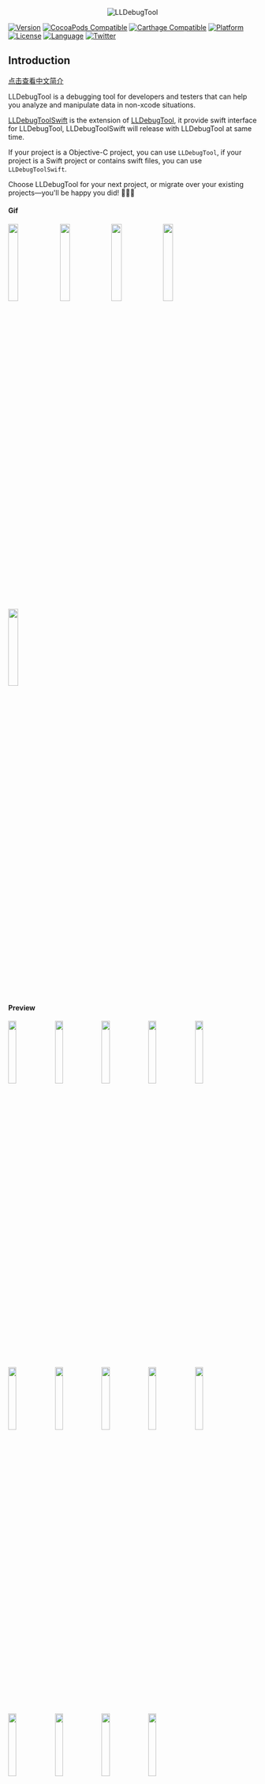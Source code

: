 <p align="center" >
  <img src="https://raw.githubusercontent.com/HDB-Li/HDBImageRepository/master/LLDebugTool/header.png" alt="LLDebugTool" title="LLDebugTool">
</p>

[![Version](https://img.shields.io/badge/iOS-%3E%3D8.0-f07e48.svg)](https://img.shields.io/badge/iOS-%3E%3D8.0-f07e48.svg)
[![CocoaPods Compatible](https://img.shields.io/badge/pod-v1.3.7-blue.svg)](https://img.shields.io/badge/pod-v1.3.7-blue.svg)
[![Carthage Compatible](https://img.shields.io/badge/Carthage-compatible-4BC51D.svg?style=flat)](https://github.com/Carthage/Carthage)
[![Platform](https://img.shields.io/badge/Platform-iOS-lightgrey.svg)](https://img.shields.io/badge/Platform-iOS-lightgrey.svg)
[![License](https://img.shields.io/badge/License-Anti%20996-blue.svg)](https://github.com/996icu/996.ICU/blob/master/LICENSE)
[![Language](https://img.shields.io/badge/Language-Objective--C%20%7C%20Swift-yellow.svg)](https://img.shields.io/badge/Language-Objective--C%20%7C%20Swift-yellow.svg)
[![Twitter](https://img.shields.io/badge/Twitter-@HdbLi-1DA1F2.svg)](https://twitter.com/HdbLi)

## Introduction

[点击查看中文简介](https://github.com/HDB-Li/LLDebugTool/blob/master/README-cn.md)

LLDebugTool is a debugging tool for developers and testers that can help you analyze and manipulate data in non-xcode situations.

[LLDebugToolSwift](https://github.com/HDB-Li/LLDebugToolSwift) is the extension of [LLDebugTool](https://github.com/HDB-Li/LLDebugTool), it provide swift interface for LLDebugTool, LLDebugToolSwift will release with LLDebugTool at same time. 

If your project is a Objective-C project, you can use `LLDebugTool`, if your project is a Swift project or contains swift files, you can use `LLDebugToolSwift`.

Choose LLDebugTool for your next project, or migrate over your existing projects—you'll be happy you did! 🎊🎊🎊

#### Gif

<div align="left">
<img src="https://raw.githubusercontent.com/HDB-Li/HDBImageRepository/master/LLDebugTool/screenGif.gif" width="20%"></img>
<img src="https://raw.githubusercontent.com/HDB-Li/HDBImageRepository/master/LLDebugTool/ScreenGif-Screenshot.gif" width="20%"></img>
<img src="https://raw.githubusercontent.com/HDB-Li/HDBImageRepository/master/LLDebugTool/ScreenGif-Screenshot2.gif" width="20%"></img>
<img src="https://raw.githubusercontent.com/HDB-Li/HDBImageRepository/master/LLDebugTool/ScreenGif-Screenshot3.gif" width="20%"></img>
<img src="https://raw.githubusercontent.com/HDB-Li/HDBImageRepository/master/LLDebugTool/ScreenGif-Screenshot4.gif" width="20%"></img>
</div>

#### Preview

<div align="left">
<img src="https://raw.githubusercontent.com/HDB-Li/HDBImageRepository/master/LLDebugTool/ScreenShot-1.png" width="18%"></img>
<img src="https://raw.githubusercontent.com/HDB-Li/HDBImageRepository/master/LLDebugTool/ScreenShot-2.png" width="18%"> </img>
<img src="https://raw.githubusercontent.com/HDB-Li/HDBImageRepository/master/LLDebugTool/ScreenShot-3.png" width="18%"> </img>
<img src="https://raw.githubusercontent.com/HDB-Li/HDBImageRepository/master/LLDebugTool/ScreenShot-4.png" width="18%"> </img>
<img src="https://raw.githubusercontent.com/HDB-Li/HDBImageRepository/master/LLDebugTool/ScreenShot-5.png" width="18%"> </img>
<img src="https://raw.githubusercontent.com/HDB-Li/HDBImageRepository/master/LLDebugTool/ScreenShot-6.png" width="18%"></img>
<img src="https://raw.githubusercontent.com/HDB-Li/HDBImageRepository/master/LLDebugTool/ScreenShot-7.png" width="18%"> </img>
<img src="https://raw.githubusercontent.com/HDB-Li/HDBImageRepository/master/LLDebugTool/ScreenShot-8.png" width="18%"> </img>
<img src="https://raw.githubusercontent.com/HDB-Li/HDBImageRepository/master/LLDebugTool/ScreenShot-9.png" width="18%"> </img>
<img src="https://raw.githubusercontent.com/HDB-Li/HDBImageRepository/master/LLDebugTool/ScreenShot-10.png" width="18%"> </img>
<img src="https://raw.githubusercontent.com/HDB-Li/HDBImageRepository/master/LLDebugTool/ScreenShot-11.png" width="18%"> </img>
<img src="https://raw.githubusercontent.com/HDB-Li/HDBImageRepository/master/LLDebugTool/ScreenShot-12.png" width="18%"> </img>
<img src="https://raw.githubusercontent.com/HDB-Li/HDBImageRepository/master/LLDebugTool/ScreenShot-13.png" width="18%"> </img>
<img src="https://raw.githubusercontent.com/HDB-Li/HDBImageRepository/master/LLDebugTool/ScreenShot-14.png" width="18%"> </img>
</div>

## What's new in 1.3.7

<img src="https://raw.githubusercontent.com/HDB-Li/HDBImageRepository/master/LLDebugTool/ScreenGif-Screenshot4.gif" width="20%"></img>

###  `Mock Location` function and split into components.

* Split into components, you can now integrate only a few components by `LLDebugTool/{subspec}`, such as `LLDebugTool/Network`、`LLDebugTool/Log`.
* New `Mock Location` function, now you can mock location to anywhere at anytime. Support `CLLocationManager` and `MKMapView`.
* Support `generate_multiple_pod_projects` in podfile.
        
## What can you do with LLDebugTool?

- Always check the network request or view log information for certain events without having to run under XCode. This is useful in solving the testers' problems.

- Easier filtering and filtering of useful information.

- Easier analysis of occasional problems.

- Easier analysis of the cause of the crash.

- Easier sharing, previewing, or removing sandbox files, which can be very useful in the development stage.

- Easier observe app's memory, CPU, FPS and other information.

- Take screenshots, tag and share.

- More intuitive view of view structure and dynamic modify properties.

- Determine UI elements and colors in your App more accurately.

- Easy access to and comparison of point information.

- Easy access to element borders and frames.

- Quick entry for html.

- Mock location at anytime.

## Adding LLDebugTool to your project

### CocoaPods

[CocoaPods](http://cocoapods.org) is the recommended way to add `LLDebugTool` to your project.

##### Objective - C

> 1. Add a pod entry for LLDebugTool to your Podfile `pod 'LLDebugTool' , '~> 1.0'`. 
> 2. If only you want to use it only in Debug mode, Add a pod entry for LLDebugTool to your Podfile `pod 'LLDebugTool' , '~> 1.0' ,:configurations => ['Debug']`, Details also see [Wiki/Use in Debug environment](https://github.com/HDB-Li/LLDebugTool/wiki/Use-in-Debug-environment). If you want to specify the version, use as `pod 'LLDebugTool' , '1.3.7' ,:configurations => ['Debug']`.
> 3. The recommended approach is to use multiple targets and only add `pod 'LLDebugTool', '~> 1.0'` to Debug Target. This has the advantage of not contamiling the code in the Product environment and can be integrated into the App in the Archive Debug environment (if `:configurations => ['Debug']`, it can only run through XCode. It is not possible to Archive as an App).
> 4. Install the pod(s) by running `pod install`. If you can't search `LLDebugTool` or you can't find the newest release version, running `pod repo update` before `pod install`.
> 5. Include LLDebugTool wherever you need it with `#import "LLDebug.h"` or you can write `#import "LLDebug.h"` in your .pch  in your .pch file.

##### Swift

> 1. Add a pod entry for LLDebugToolSwift to your Podfile `pod 'LLDebugToolSwift' , '~> 1.0'`.
> 2. If only you want to use it only in Debug mode, Add a pod entry for LLDebugToolSwift to your Podfile `pod 'LLDebugToolSwift' , '~> 1.0' ,:configurations => ['Debug']`, Details also see [Wiki/Use in Debug environment](https://github.com/HDB-Li/LLDebugTool/wiki/Use-in-Debug-environment). If you want to specify the version, use as `pod 'LLDebugToolSwift' , '1.3.7' ,:configurations => ['Debug']`.
> 3. The recommended approach is to use multiple targets and only add `pod 'LLDebugToolSwift', '~> 1.0'` to Debug Target. This has the advantage of not contamiling the code in the Product environment and can be integrated into the App in the Archive Debug environment (if `:configurations => ['Debug']`, it can only run through XCode. It is not possible to Archive as an App).
> 4. Must be added in the Podfile **`use_frameworks!`**.
> 5. Install the pod(s) by running `pod install`. If you can't search `LLDebugToolSwift` or you can't find the newest release version, running `pod repo update` before `pod install`.
> 6. Include LLDebugTool wherever you need it with `import "LLDebugToolSwift`.

### Carthage

[Carthage](https://github.com/Carthage/Carthage) is a decentralized dependency manager that builds your dependencies and provides you with binary frameworks.

##### Objective - C

> 1. To integrate LLDebugTool into your Xcode project using Carthage, specify it in your `Cartfile`:
>
>     `github "LLDebugTool"`
> 
> 2. Run `carthage` to build the framework and drag the built `LLDebugTool.framework` into your Xcode project.

##### Swift

> 1. To integrate LLDebugToolSwift into your Xcode project using Carthage, specify it in your `Cartfile`:
>
>     `github "LLDebugToolSwift"`
> 
> 2. Run `carthage` to build the framework and drag the built `LLDebugToolSwift.framework` into your Xcode project.

### Source files

Alternatively you can directly add the source folder named LLDebugTool.  to your project.

##### Objective - C

> 1. Download the [latest code version](https://github.com/HDB-Li/LLDebugTool/archive/master.zip) or add the repository as a git submodule to your git-tracked project.
> 2. Open your project in Xcode, then drag and drop the source folder named `LLDebugTool`. When you are prompted to "Choose options for adding these files", be sure to check the "Copy items if needed".
> 3. Integrated [FMDB](https://github.com/ccgus/fmdb) to your project,FMDB is an Objective-C wrapper around SQLite.
> 4. Integrated [Masonry](https://github.com/SnapKit/Masonry) to your project, Masonry is an Objective-C constraint library. There are no specific version requirements, but it is recommended that you use the latest version.
> 5. Include LLDebugTool wherever you need it with `#import "LLDebug.h"` or you can write `#import "LLDebug.h"` in your .pch  in your .pch file.

##### Swift

> 1. Download the [LLDebugTool latest code version](https://github.com/HDB-Li/LLDebugTool/archive/master.zip) or add the repository as a git submodule to your git-tracked project.
> 2. Download the [LLDebugToolSwift latest code version](https://github.com/HDB-Li/LLDebugToolSwift/archive/master.zip) or add the repository as a git submodule to your git-tracked project.
> 3. Open your project in Xcode, then drag and drop the source folder named `LLDebugTool` and `LLDebugToolSwift`. When you are prompted to "Choose options for adding these files", be sure to check the "Copy items if needed".
> 4. Integrated [FMDB](https://github.com/ccgus/fmdb) to your project,FMDB is an Objective-C wrapper around SQLite.
> 5. Integrated [Masonry](https://github.com/SnapKit/Masonry) to your project, Masonry is an Objective-C constraint library. There are no specific version requirements, but it is recommended that you use the latest version.
> 6. Include LLDebugTool wherever you need it with `import LLDebugToolSwift"`.

## Usage

### Get Started

You need to start LLDebugTool at "application:(UIApplication * )application didFinishLaunchingWithOptions:(NSDictionary * )launchOptions", Otherwise you will lose some information. 

If you want to configure some parameters, must configure before "startWorking". More config details see [LLConfig.h](https://github.com/HDB-Li/LLDebugTool/blob/master/LLDebugTool/Config/LLConfig.h).

* `Quick Start`

In Objective-C

```Objective-C
#import "AppDelegate.h"
#import "LLDebug.h"

- (BOOL)application:(UIApplication *)application didFinishLaunchingWithOptions:(NSDictionary *)launchOptions {
    // The default color configuration is green background and white text color. 

    // Start working.
    [[LLDebugTool sharedTool] startWorking];
    
    // Write your project code here.
    return YES;
}
```

In Swift

```Swift
import LLDebugToolSwift

    func application(_ application: UIApplication, didFinishLaunchingWithOptions launchOptions: [UIApplicationLaunchOptionsKey: Any]?) -> Bool {
        // ####################### Start LLDebugTool #######################//
        // Use this line to start working.
        LLDebugTool.shared().startWorking()
        
        // Write your project code here.
        
        return true
    }
```

* `Start With Custom Config`

In Objective-C

```Objective-C
#import "AppDelegate.h"
#import "LLDebug.h"

- (BOOL)application:(UIApplication *)application didFinishLaunchingWithOptions:(NSDictionary *)launchOptions {

    // Start working with config.
    [[LLDebugTool sharedTool] startWorkingWithConfigBlock:^(LLConfig * _Nonnull config) {

        //####################### Color Style #######################//
        // Uncomment one of the following lines to change the color configuration.
        // config.colorStyle = LLConfigColorStyleSystem;
        // [config configBackgroundColor:[UIColor orangeColor] primaryColor:[UIColor whiteColor] statusBarStyle:UIStatusBarStyleDefault];

        //####################### User Identity #######################//
        // Use this line to tag user. More config please see "LLConfig.h".
        config.userIdentity = @"Miss L";

        //####################### Window Style #######################//
        // Uncomment one of the following lines to change the window style.
        // config.entryWindowStyle = LLConfigEntryWindowStyleNetBar;

    }];

    return YES;
}
```

In Swift

```Swift
import LLDebugToolSwift

    func application(_ application: UIApplication, didFinishLaunchingWithOptions launchOptions: [UIApplicationLaunchOptionsKey: Any]?) -> Bool {
        
        // Start working with config.
        LLDebugTool.shared().startWorking { (config) in
            //####################### Color Style #######################//
            // Uncomment one of the following lines to change the color configuration.
            // config.colorStyle = .system
            // config.configBackgroundColor(.orange, textColor: .white, statusBarStyle: .default)
        
            //####################### User Identity #######################//
            // Use this line to tag user. More config please see "LLConfig.h".
            config.userIdentity = "Miss L";
        
            //####################### Window Style #######################//
            // Uncomment one of the following lines to change the window style.
            // config.windowStyle = .netBar
        
            //####################### Features #######################//
            // Uncomment this line to change the available features.
            // config.availables = .noneAppInfo
        }
        
        return true
    }
```

### Network Request

You don't need to do anything, just call the "startWorking" will monitoring most of network requests, including the use of NSURLSession, NSURLConnection and AFNetworking. If you find that you can't be monitored in some cases, please open an issue and tell me.

### Log

Print and save a log. More log macros details see [LLDebugToolMacros.h](https://github.com/HDB-Li/LLDebugTool/blob/master/LLDebugTool/DebugTool/LLDebugToolMacros.h).

* `Save Log`

In Objective-C

```Objective-C
#import "LLDebug.h"

- (void)testNormalLog {
    // Insert an LLog where you want to print.
    LLog(@"Message you want to save or print.");
}
```

In Swift

```Swift
import LLDebugToolSwift

    func testNormalLog() {
        // Insert an LLog where you want to print.
        LLog.log(message: "Message you want to save or print.")
    }

```

* `Save Log with event and level`

In Objective-C

```Objective-C
#import "LLDebug.h"

- (void)testEventErrorLog {
    // Insert an LLog_Error_Event where you want to print an event and level log.
    LLog_Error_Event(@"The event that you want to mark. such as bugA, taskB or processC.",@"Message you want to save or print.");
}
```

In Swift

```Swift
import LLDebugToolSwift

    func testEventErrorLog() {
        // Insert an LLog_Error_Event where you want to print an event and level log.
        LLog.errorLog(message: "Message you want to save or print.", event: "The event that you want to mark. such as bugA, taskB or processC.")
    }
```

### Crash

You don't need to do anything, just call the "startWorking" to intercept the crash, store crash information, cause and stack informations, and also store the network requests and log informations at the this time.

### AppInfo

LLDebugTool monitors the app's CPU, memory, and FPS. At the same time, you can also quickly check the various information of the app.

### Sandbox

LLDebugTool provides a quick way to view and manipulate sandbox, you can easily delete the files/folders inside the sandbox, or you can share files/folders by airdrop elsewhere. As long as apple supports this file format, you can preview the files directly in LLDebugTool.

### Screenshots

LLDebugTool provides a screenshot and allows for simple painting and marking that can be easily recorded during testing or while the UI designers debugs the App.

### Hierarchy

LLDebugTool provides a view structure tool for viewing or modify elements' properties and information in non-debug mode.

### Magnifier

LLDebugTool provides a magnify tool for magnifying local uis and viewing color values at specified pixel.

### Ruler

LLDebugTool provides a convenient tools to display touch point information.

### Widget Border

LLDebugTool provides a function to display element border, convenient to see the view's frame.

### HTML

LLDebugTool can debug HTML pages through `WKWebView`, `UIWebView` or your customized `ViewController` in your app at any time.

### Location

LLDebugTool provides a function to mock location at anytime.

### More Usage

* You can get more help by looking at the [Wiki](https://github.com/HDB-Li/LLDebugTool/wiki).
* You can download and run the [LLDebugToolDemo](https://github.com/HDB-Li/LLDebugTool/archive/master.zip) or [LLDebugToolSwiftDemo](https://github.com/HDB-Li/LLDebugToolSwift/archive/master.zip) to find more use with LLDebugTool. The demo is build under MacOS 10.15.1, XCode 11.2.1, iOS 13.2.2, CocoaPods 1.8.4. If there is any version compatibility problem, please let me know.

## Requirements

LLDebugTool works on iOS 8+ and requires ARC to build. It depends on the following Apple frameworks, which should already be included with most Xcode templates:

* `UIKit`

* `Foundation`

* `SystemConfiguration`

* `Photos`

* `QuickLook`

* `CoreTelephony`

* `CoreLocation`

* `MapKit`

## Architecture

* `LLDebug.h` 

    > Public header file. You can refer it to the pch file.

* `DebugTool`

    > `LLDebugTool` Used to start and stop LLDebugTool, you need to look at it.
    
    > `LLConfig` Used for the custom color , size , identification and other information. If you want to configure anything, you need to focus on this file.
    
    > `LLDebugToolMacros.h` Quick macro definition file.

* `Components`
  
  - `Network` Used to monitoring network request.
  - `Log` Used to quick print and save log.
  - `Crash` Used to collect crash information when an App crashes.
  - `AppInfo` Use to monitoring app's properties.
  - `Sandbox` Used to view and operate sandbox files.
  - `Screenshot` Used to process and display screenshots.
  - `Hierarchy` Used to process and present the view structure.
  - `Magnifier` Used for magnifying glass function.
  - `Ruler` Used to ruler function.
  - `Widget Border` User to widget border function.
  - `Function` Used to show functions.
  - `Html` Used to dynamic test web view.
  - `Location` Used to mock location.
  - `Setting` Used to dynamically set configs.
  
## Communication

- If you **need help**, open an issue.
- If you'd like to **ask a general question**, open an issue.
- If you **found a bug**, _and can provide steps to reliably reproduce it_, open an issue.
- If you **have a feature request**, open an issue.
- If you **find anything wrong or anything dislike**, open an issue.
- If you **have some good ideas or some requests**, send mail(llworkinggroup1992@gmail.com) to me.
- If you **want to contribute**, submit a pull request.

## Contact

- Send email to [llworkinggroup1992@gmail.com](llworkinggroup1992@gmail.com)
- Send message in twitter [@HdbLi](https://twitter.com/HdbLi)
- Send message in [JianShu](https://www.jianshu.com/u/a3c82fae85be)

## Change-log

A brief summary of each LLDebugTool release can be found in the [CHANGELOG](CHANGELOG.md). 

## License

This code is distributed under the terms and conditions of the [MIT license](LICENSE).
